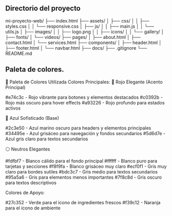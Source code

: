 ## Directorio del proyecto

mi-proyecto-web/
├── index.html
├── assets/
│   ├── css/
│   │   ├── styles.css
│   │   └── responsive.css
│   ├── js/
│   │   ├── main.js
│   │   └── utils.js
│   ├── images/
│   │   ├── logo.png
│   │   ├── icons/
│   │   └── gallery/
│   ├── fonts/
│   └── videos/
├── pages/
│   ├── about.html
│   ├── contact.html
│   └── services.html
├── components/
│   ├── header.html
│   ├── footer.html
│   └── navbar.html
├── docs/
├── .gitignore
└── README.md

## Paleta de colores.

🎨 Paleta de Colores Utilizada
Colores Principales:
🔴 Rojo Elegante (Acento Principal)

#e74c3c - Rojo vibrante para botones y elementos destacados
#c0392b - Rojo más oscuro para hover effects
#a93226 - Rojo profundo para estados activos

🔵 Azul Sofisticado (Base)

#2c3e50 - Azul marino oscuro para headers y elementos principales
#34495e - Azul grisáceo para navegación y fondos secundarios
#5d6d7e - Azul gris claro para textos secundarios

⚪ Neutros Elegantes

#fdfbf7 - Blanco cálido para el fondo principal
#ffffff - Blanco puro para tarjetas y secciones
#f8f9fa - Blanco grisáceo muy claro
#ecf0f1 - Gris muy claro para bordes sutiles
#bdc3c7 - Gris medio para textos secundarios
#95a5a6 - Gris para elementos menos importantes
#7f8c8d - Gris oscuro para textos descriptivos

Colores de Apoyo:

#27c352 - Verde para el ícono de ingredientes frescos
#f39c12 - Naranja para el ícono de ambiente